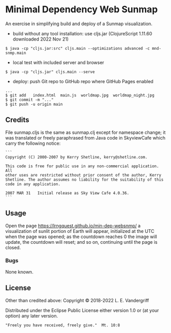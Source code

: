 # Minimal Dependency Web Sunmap

An exercise in simplifying build and deploy of a Sunmap visualization.

- build without any tool installation:
use  cljs.jar  (ClojureScript 1.11.60  downloaded 2022 Nov 21)
```
$ java -cp "cljs.jar:src" cljs.main --optimizations advanced -c mnd-snmp.main
```
  - local test with included server and browser
```
$ java -cp "cljs.jar" cljs.main --serve
```

- deploy: push Git repo to GitHub repo where  GitHub Pages  enabled

```
...
$ git add   index.html  main.js  worldmap.jpg  worldmap_night.jpg
$ git commit -m "..."
$ git push -u origin main
```


## Credits

File  sunmap.cljs  is the same as  sunmap.clj  except for namespace change; it was translated or freely paraphrased from Java code in SkyviewCafe which carry the following notice:

    ```
    Copyright (C) 2000-2007 by Kerry Shetline, kerry@shetline.com.

    This code is free for public use in any non-commercial application. All
    other uses are restricted without prior consent of the author, Kerry
    Shetline. The author assumes no liability for the suitability of this
    code in any application.

    2007 MAR 31   Initial release as Sky View Cafe 4.0.36.
    ```

## Usage

Open the page  https://lrngquest.github.io/min-dep-websnmp/
a visualization of sunlit portion of Earth will appear, initialized at the UTC
 when the page was opened; as the countdown reaches 0 the image will update,
 the countdown will reset; and so on, continuing until the page is closed.

### Bugs
None known.



## License

Other than credited above:
Copyright © 2018-2022   L. E. Vandergriff

Distributed under the Eclipse Public License either version 1.0 or (at your option) any later version.

   ```
"Freely you have received, freely give."  Mt. 10:8
   ```
